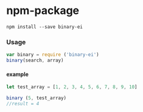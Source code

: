 # npm-package

```
npm install --save binary-ei
```

### Usage
```javascript
var binary = require ('binary-ei')
binary(search, array)
```

#### example
```javascript
let test_array = [1, 2, 3, 4, 5, 6, 7, 8, 9, 10]

binary (5, test_array)
//result = 4
```
